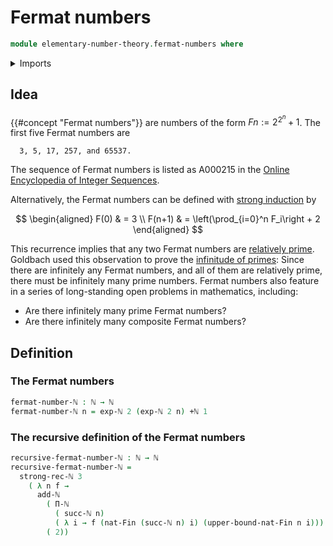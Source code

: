 # Fermat numbers

```agda
module elementary-number-theory.fermat-numbers where
```

<details><summary>Imports</summary>

```agda
open import elementary-number-theory.addition-natural-numbers
open import elementary-number-theory.exponentiation-natural-numbers
open import elementary-number-theory.natural-numbers
open import elementary-number-theory.products-of-natural-numbers
open import elementary-number-theory.strong-induction-natural-numbers

open import univalent-combinatorics.standard-finite-types
```

</details>

## Idea

{{#concept "Fermat numbers"}} are numbers of the form $F n := 2^{2^n}+1$. The
first five Fermat numbers are

```text
  3, 5, 17, 257, and 65537.
```

The sequence of Fermat numbers is listed as A000215 in the
[Online Encyclopedia of Integer Sequences](online-encyclopedia-of-integer-sequences.oeis.md).

Alternatively, the Fermat numbers can be defined with
[strong induction](elementary-number-theory.strong-induction-natural-numbers.md)
by

$$
\begin{aligned}
F(0) & = 3 \\
F(n+1) & = \left(\prod_{i=0}^n F_i\right + 2
\end{aligned}
$$

This recurrence implies that any two Fermat numbers are
[relatively prime](elementary-number-theory.relatively-prime-natural-numbers.md).
Goldbach used this observation to prove the
[infinitude of primes](elementary-number-theory.infinitude-of-primes.md): Since
there are infinitely any Fermat numbers, and all of them are relatively prime,
there must be infinitely many prime numbers. Fermat numbers also feature in a
series of long-standing open problems in mathematics, including:

- Are there infinitely many prime Fermat numbers?
- Are there infinitely many composite Fermat numbers?

## Definition

### The Fermat numbers

```agda
fermat-number-ℕ : ℕ → ℕ
fermat-number-ℕ n = exp-ℕ 2 (exp-ℕ 2 n) +ℕ 1
```

### The recursive definition of the Fermat numbers

```agda
recursive-fermat-number-ℕ : ℕ → ℕ
recursive-fermat-number-ℕ =
  strong-rec-ℕ 3
    ( λ n f →
      add-ℕ
        ( Π-ℕ
          ( succ-ℕ n)
          ( λ i → f (nat-Fin (succ-ℕ n) i) (upper-bound-nat-Fin n i)))
        ( 2))
```
